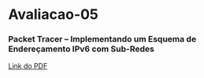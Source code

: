 # Avaliacao-05

### Packet Tracer – Implementando um Esquema de Endereçamento IPv6 com Sub-Redes
[Link do PDF](https://github.com/NiltonLuan/nilton-guedes-p8-info-sor2/blob/main/atividades-avaliacao/avaliacao-5/12.9.1%20Packet%20Tracer%20-%20Implement%20a%20Subnetted%20IPv6%20Addressing%20Scheme%20-%20RESPONDIDO.pdf)
